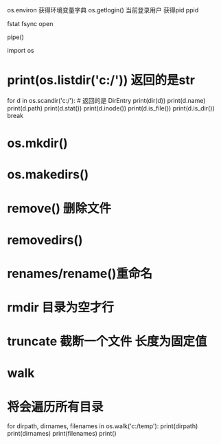 os.environ 获得环境变量字典
os.getlogin() 当前登录用户
获得pid ppid

fstat
fsync
open

pipe()




import os

# print(os.listdir('c:/')) 返回的是str

for d in os.scandir('c:/'):  # 返回的是 DirEntry
    print(dir(d))
    print(d.name)
    print(d.path)
    print(d.stat())
    print(d.inode())
    print(d.is_file())
    print(d.is_dir())
    break

# os.mkdir()
# os.makedirs()

# remove() 删除文件
# removedirs()
# renames/rename()重命名
# rmdir 目录为空才行

# truncate 截断一个文件 长度为固定值

# walk

# 将会遍历所有目录
for dirpath, dirnames, filenames in os.walk('c:/temp'):
    print(dirpath)
    print(dirnames)
    print(filenames)
    print()

